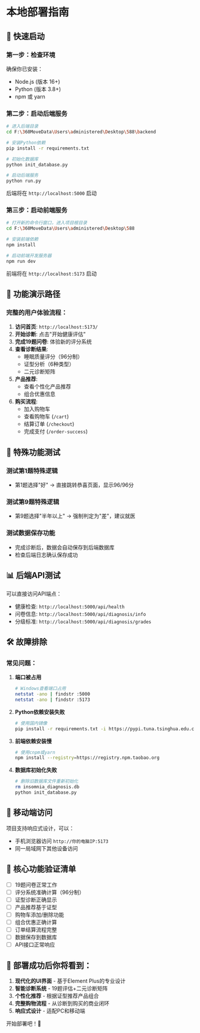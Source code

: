# 本地部署指南

## 🚀 快速启动

### 第一步：检查环境
确保你已安装：
- Node.js (版本 16+)
- Python (版本 3.8+)
- npm 或 yarn

### 第二步：启动后端服务

```bash
# 进入后端目录
cd F:\360MoveData\Users\administered\Desktop\588\backend

# 安装Python依赖
pip install -r requirements.txt

# 初始化数据库
python init_database.py

# 启动后端服务
python run.py
```

后端将在 `http://localhost:5000` 启动

### 第三步：启动前端服务

```bash
# 打开新的命令行窗口，进入项目根目录
cd F:\360MoveData\Users\administered\Desktop\588

# 安装前端依赖
npm install

# 启动前端开发服务器
npm run dev
```

前端将在 `http://localhost:5173` 启动

## 🌟 功能演示路径

### 完整的用户体验流程：

1. **访问首页**: `http://localhost:5173/`
2. **开始诊断**: 点击"开始健康评估"
3. **完成19题问卷**: 体验新的评分系统
4. **查看诊断结果**: 
   - 睡眠质量评分（96分制）
   - 证型分析（6种类型）
   - 二元诊断矩阵
5. **产品推荐**: 
   - 查看个性化产品推荐
   - 组合优惠信息
6. **购买流程**:
   - 加入购物车
   - 查看购物车 (`/cart`)
   - 结算订单 (`/checkout`)
   - 完成支付 (`/order-success`)

## 🔧 特殊功能测试

### 测试第1题特殊逻辑
- 第1题选择"好" → 直接跳转恭喜页面，显示96/96分

### 测试第9题特殊逻辑  
- 第9题选择"半年以上" → 强制判定为"差"，建议就医

### 测试数据保存功能
- 完成诊断后，数据会自动保存到后端数据库
- 检查后端日志确认保存成功

## 📊 后端API测试

可以直接访问API端点：

- 健康检查: `http://localhost:5000/api/health`
- 问卷信息: `http://localhost:5000/api/diagnosis/info`
- 分级标准: `http://localhost:5000/api/diagnosis/grades`

## 🛠️ 故障排除

### 常见问题：

1. **端口被占用**
   ```bash
   # Windows查看端口占用
   netstat -ano | findstr :5000
   netstat -ano | findstr :5173
   ```

2. **Python依赖安装失败**
   ```bash
   # 使用国内镜像
   pip install -r requirements.txt -i https://pypi.tuna.tsinghua.edu.cn/simple
   ```

3. **前端依赖安装慢**
   ```bash
   # 使用cnpm或yarn
   npm install --registry=https://registry.npm.taobao.org
   ```

4. **数据库初始化失败**
   ```bash
   # 删除旧数据库文件重新初始化
   rm insomnia_diagnosis.db
   python init_database.py
   ```

## 📱 移动端访问

项目支持响应式设计，可以：
- 手机浏览器访问 `http://你的电脑IP:5173`
- 同一局域网下其他设备访问

## 🎯 核心功能验证清单

- [ ] 19题问卷正常工作
- [ ] 评分系统准确计算（96分制）  
- [ ] 证型诊断正确显示
- [ ] 产品推荐基于证型
- [ ] 购物车添加/删除功能
- [ ] 组合优惠正确计算
- [ ] 订单结算流程完整
- [ ] 数据保存到数据库
- [ ] API接口正常响应

## 🚀 部署成功后你将看到：

1. **现代化的UI界面** - 基于Element Plus的专业设计
2. **智能诊断系统** - 19题评估+二元诊断矩阵  
3. **个性化推荐** - 根据证型推荐产品组合
4. **完整购物流程** - 从诊断到购买的商业闭环
5. **响应式设计** - 适配PC和移动端

开始部署吧！🎉
